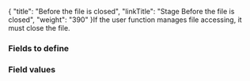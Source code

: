 {
    "title": "Before the file is closed",
    "linkTitle": "Stage Before the file is closed",
    "weight": "390"
}If the user function manages file accessing, it must close the file.

### Fields to define

### Field values
